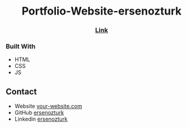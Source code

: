 <!-- Please update value in the {}  -->

<h1 align="center">Portfolio-Website-ersenozturk</h1>


<div align="center">
  <h3>
    <a href="https://ersenozturk.github.io/Portfolio-Website/">
      Link
    </a>
  </h3>
</div>

<!-- TABLE OF CONTENTS -->


### Built With

<!-- This section should list any major frameworks that you built your project using. Here are a few examples.-->

- HTML
- CSS
- JS

## Contact

- Website [your-website.com](https://{your-web-site-link})
- GitHub [ersenozturk](https://github.com/ersenozturk)
- Linkedin [ersenozturk](https://www.linkedin.com/in/ozturkersen/)
